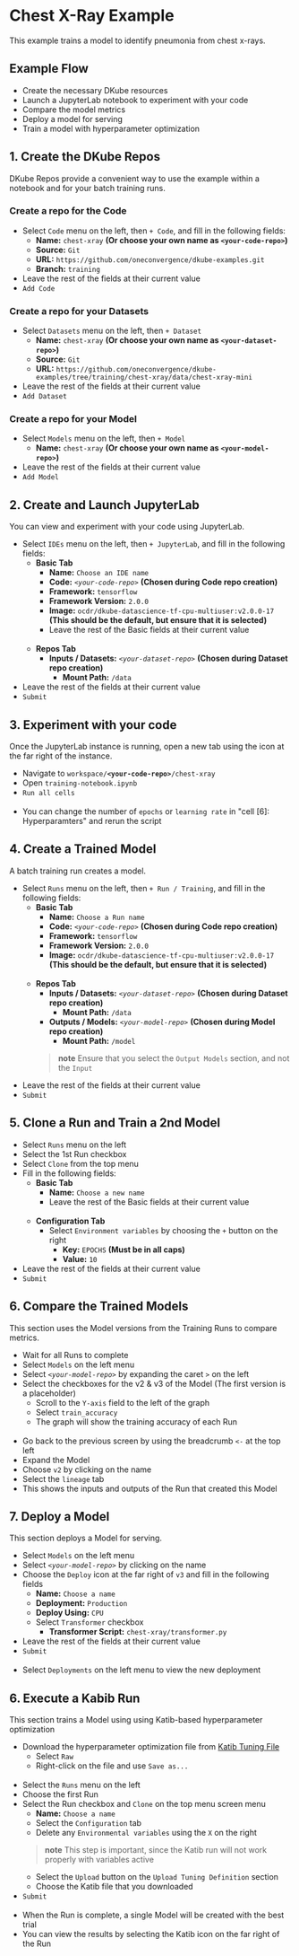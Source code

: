 # Chest X-Ray Example

This example trains a model to identify pneumonia from chest x-rays.

## Example Flow

- Create the necessary DKube resources
- Launch a JupyterLab notebook to experiment with your code
- Compare the model metrics
- Deploy a model for serving
- Train a model with hyperparameter optimization

## 1. Create the DKube Repos

DKube Repos provide a convenient way to use the example within a notebook and for your batch training runs.

### Create a repo for the Code

- Select `Code` menu on the left, then `+ Code`, and fill in the following fields:
  - **Name:** `chest-xray`  **(Or choose your own name as `<your-code-repo>`)**
  - **Source:** `Git`
  - **URL:** `https://github.com/oneconvergence/dkube-examples.git`
  - **Branch:** `training`
- Leave the rest of the fields at their current value
- `Add Code`

### Create a repo for your Datasets

- Select `Datasets` menu on the left, then `+ Dataset`
  - **Name:** `chest-xray` **(Or choose your own name as `<your-dataset-repo>`)**
  - **Source:** `Git`
  - **URL:** `https://github.com/oneconvergence/dkube-examples/tree/training/chest-xray/data/chest-xray-mini`
- Leave the rest of the fields at their current value
- `Add Dataset`

### Create a repo for your Model

- Select `Models` menu on the left, then `+ Model`
  - **Name:** `chest-xray`  **(Or choose your own name as `<your-model-repo>`)**
- Leave the rest of the fields at their current value
- `Add Model`

## 2. Create and Launch JupyterLab

You can view and experiment with your code using JupyterLab.

- Select `IDEs` menu on the left, then `+ JupyterLab`, and fill in the following fields:
  - **Basic Tab**
    - **Name:** `Choose an IDE name`
    - **Code:** *`<your-code-repo>`*  **(Chosen during Code repo creation)**
    - **Framework:** `tensorflow`
    - **Framework Version:** `2.0.0`
    - **Image:** `ocdr/dkube-datascience-tf-cpu-multiuser:v2.0.0-17`   **(This should be the default, but ensure that it is selected)**
    - Leave the rest of the Basic fields at their current value<br><br>
  - **Repos Tab**
    - **Inputs / Datasets:** *`<your-dataset-repo>`*   **(Chosen during Dataset repo creation)**
      - **Mount Path:** `/data`
- Leave the rest of the fields at their current value
- `Submit`

## 3. Experiment with your code

Once the JupyterLab instance is running, open a new tab using the icon at the far right of the instance.

- Navigate to <code>workspace/**\<your-code-repo\>**/chest-xray</code>
- Open `training-notebook.ipynb`
- `Run all cells` <br><br>
- You can change the number of `epochs` or `learning rate` in "cell [6]: Hyperparamters" and rerun the script

## 4. Create a Trained Model

A batch training run creates a model.

- Select `Runs` menu on the left, then `+ Run / Training`, and fill in the following fields:
  - **Basic Tab**
    - **Name:**  `Choose a Run name`
    - **Code:** *`<your-code-repo>`*  **(Chosen during Code repo creation)**
    - **Framework:** `tensorflow`
    - **Framework Version:** `2.0.0`
    - **Image:** `ocdr/dkube-datascience-tf-cpu-multiuser:v2.0.0-17`   **(This should be the default, but ensure that it is selected)** <br><br>
  - **Repos Tab**
    - **Inputs / Datasets:** *`<your-dataset-repo>`*   **(Chosen during Dataset repo creation)**
      - **Mount Path:** `/data`
    - **Outputs / Models:** *`<your-model-repo>`*   **(Chosen during Model repo creation)**
      - **Mount Path:** `/model`
    > **note** Ensure that you select the `Output Models` section, and not the `Input`
- Leave the rest of the fields at their current value
- `Submit`

## 5. Clone a Run and Train a 2nd Model

- Select `Runs` menu on the left
- Select the 1st Run checkbox
- Select `Clone` from the top menu
- Fill in the following fields:
  - **Basic Tab**
    - **Name:** `Choose a new name`
    - Leave the rest of the Basic fields at their current value<br><br>
  - **Configuration Tab**
    - Select `Environment variables` by choosing the `+` button on the right
      - **Key:** `EPOCHS`  **(Must be in all caps)**
      - **Value:** `10`
- Leave the rest of the fields at their current value
- `Submit`

## 6. Compare the Trained Models

This section uses the Model versions from the Training Runs to compare metrics.

- Wait for all Runs to complete
- Select `Models` on the left menu
- Select *`<your-model-repo>`* by expanding the caret `>` on the left
- Select the checkboxes for the v2 & v3 of the Model  (The first version is a placeholder)
  - Scroll to the `Y-axis` field to the left of the graph
  - Select `train_accuracy`
  - The graph will show the training accuracy of each Run <br><br>
- Go back to the previous screen by using the breadcrumb `<-` at the top left
- Expand the Model
- Choose `v2` by clicking on the name
- Select the `lineage` tab
- This shows the inputs and outputs of the Run that created this Model

## 7. Deploy a Model

This section deploys a Model for serving.

- Select `Models` on the left menu
- Select *`<your-model-repo>`* by clicking on the name
- Choose the `Deploy` icon at the far right of `v3` and fill in the following fields
  - **Name:** `Choose a name`
  - **Deployment:** `Production`
  - **Deploy Using:** `CPU`
  - Select `Transformer` checkbox
    - **Transformer Script:** `chest-xray/transformer.py`
- Leave the rest of the fields at their current value
- `Submit` <br><br>
- Select `Deployments` on the left menu to view the new deployment

## 6. Execute a Kabib Run

This section trains a Model using using Katib-based hyperparameter optimization

- Download the hyperparameter optimization file from [Katib Tuning File](https://github.com/oneconvergence/dkube-examples/tree/training/chest-xray/xray-tuning.yaml)
  - Select `Raw`
  - Right-click on the file and use `Save as...` <br><br>
- Select the `Runs` menu on the left
- Choose the first Run
- Select the Run checkbox and `Clone` on the top menu screen menu
  - **Name:** `Choose a name`
  - Select the `Configuration` tab
  - Delete any `Environmental variables` using the `X` on the right
  > **note** This step is important, since the Katib run will not work properly with variables active
  - Select the `Upload` button on the `Upload Tuning Definition` section
  - Choose the Katib file that you downloaded
- `Submit` <br><br>
- When the Run is complete, a single Model will be created with the best trial
- You can view the results by selecting the Katib icon on the far right of the Run
